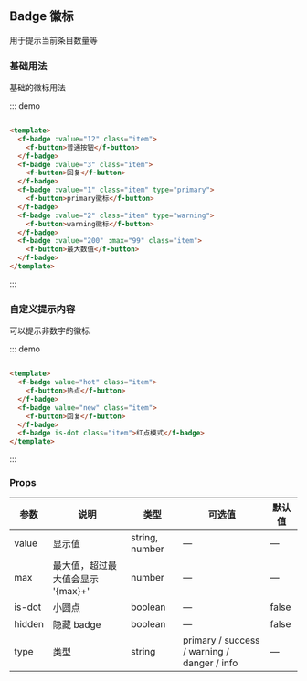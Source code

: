 ## Badge 徽标

用于提示当前条目数量等

### 基础用法

基础的徽标用法

::: demo

```html

<template>
  <f-badge :value="12" class="item">
    <f-button>普通按钮</f-button>
  </f-badge>
  <f-badge :value="3" class="item">
    <f-button>回复</f-button>
  </f-badge>
  <f-badge :value="1" class="item" type="primary">
    <f-button>primary徽标</f-button>
  </f-badge>
  <f-badge :value="2" class="item" type="warning">
    <f-button>warning徽标</f-button>
  </f-badge>
  <f-badge :value="200" :max="99" class="item">
    <f-button>最大数值</f-button>
  </f-badge>
</template>
```

:::

### 自定义提示内容

可以提示非数字的徽标

::: demo

```html

<template>
  <f-badge value="hot" class="item">
    <f-button>热点</f-button>
  </f-badge>
  <f-badge value="new" class="item">
    <f-button>回复</f-button>
  </f-badge>
  <f-badge is-dot class="item">红点模式</f-badge>
</template>
```

:::

### Props

| 参数      | 说明    | 类型      | 可选值       | 默认值   |
|---------- |-------- |---------- |-------------  |-------- |
| value     | 显示值   | string, number  |  —   |    —     |
| max     | 最大值，超过最大值会显示 '{max}+'   |  number  |  —   |    —     |
| is-dot     | 小圆点   |  boolean  |  —   |false|
| hidden     | 隐藏 badge   |  boolean  |  —   |false|
| type     | 类型   |  string  |  primary / success / warning / danger / info  | — |
